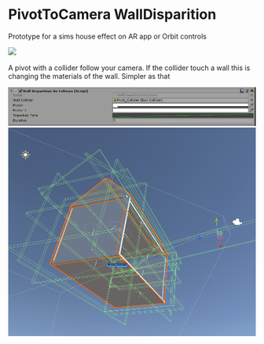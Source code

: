# PivotToCamera WallDisparition

Prototype for a sims house effect on AR app or Orbit controls

![](https://github.com/MatthisPralat/Unity_scripts/blob/master/PivotToCamera_WallDisparition/doc/PivotToCamera_WallDisparition.gif?raw=true)

A pivot with a collider follow your camera. If the collider touch a wall this is changing the materials of the wall.
Simpler as that

![](https://github.com/MatthisPralat/Unity_scripts/blob/master/PivotToCamera_WallDisparition/doc/PivotCollision_Parrameter.PNG?raw=true)
![](https://github.com/MatthisPralat/Unity_scripts/blob/master/PivotToCamera_WallDisparition/doc/AllColision.PNG?raw=true)
